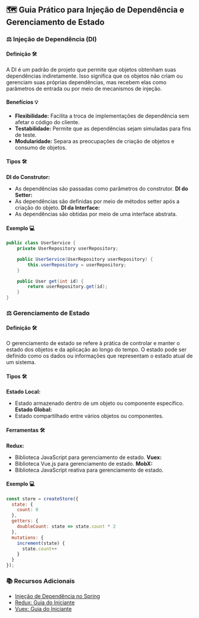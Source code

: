 ## 🗺️ Guia Prático para Injeção de Dependência e Gerenciamento de Estado

### ⚖️ Injeção de Dependência (DI)

#### Definição 🛠️
A DI é um padrão de projeto que permite que objetos obtenham suas dependências indiretamente. Isso significa que os objetos não criam ou gerenciam suas próprias dependências, mas recebem elas como parâmetros de entrada ou por meio de mecanismos de injeção.

#### Benefícios 💡
- **Flexibilidade:** Facilita a troca de implementações de dependência sem afetar o código do cliente.
- **Testabilidade:** Permite que as dependências sejam simuladas para fins de teste.
- **Modularidade:** Separa as preocupações de criação de objetos e consumo de objetos.

#### Tipos 🛠️
**DI do Construtor:**
- As dependências são passadas como parâmetros do construtor.
**DI do Setter:**
- As dependências são definidas por meio de métodos setter após a criação do objeto.
**DI da Interface:**
- As dependências são obtidas por meio de uma interface abstrata.

#### Exemplo 💻
```java
public class UserService {
    private UserRepository userRepository;

    public UserService(UserRepository userRepository) {
        this.userRepository = userRepository;
    }

    public User get(int id) {
        return userRepository.get(id);
    }
}
```

### ⚖️ Gerenciamento de Estado

#### Definição 🛠️
O gerenciamento de estado se refere à prática de controlar e manter o estado dos objetos e da aplicação ao longo do tempo. O estado pode ser definido como os dados ou informações que representam o estado atual de um sistema.

#### Tipos 🛠️
**Estado Local:**
- Estado armazenado dentro de um objeto ou componente específico.
**Estado Global:**
- Estado compartilhado entre vários objetos ou componentes.

#### Ferramentas 🛠️
**Redux:**
- Biblioteca JavaScript para gerenciamento de estado.
**Vuex:**
- Biblioteca Vue.js para gerenciamento de estado.
**MobX:**
- Biblioteca JavaScript reativa para gerenciamento de estado.

#### Exemplo 💻
```javascript
const store = createStore({
  state: {
    count: 0
  },
  getters: {
    doubleCount: state => state.count * 2
  },
  mutations: {
    increment(state) {
      state.count++
    }
  }
});
```

### 📚 Recursos Adicionais

- [Injeção de Dependência no Spring](https://docs.spring.io/spring-framework/docs/current/reference/html/core.html#beans-introduction)
- [Redux: Guia do Iniciante](https://redux.js.org/tutorials/fundamentals/)
- [Vuex: Guia do Iniciante](https://vuex.vuejs.org/guide/getting-started.html)